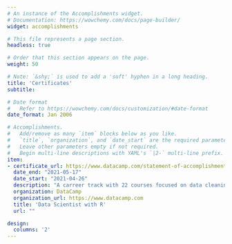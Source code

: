 ```yaml
---
# An instance of the Accomplishments widget.
# Documentation: https://wowchemy.com/docs/page-builder/
widget: accomplishments

# This file represents a page section.
headless: true

# Order that this section appears on the page.
weight: 50

# Note: `&shy;` is used to add a 'soft' hyphen in a long heading.
title: 'Certificates'
subtitle:

# Date format
#   Refer to https://wowchemy.com/docs/customization/#date-format
date_format: Jan 2006

# Accomplishments.
#   Add/remove as many `item` blocks below as you like.
#   `title`, `organization`, and `date_start` are the required parameters.
#   Leave other parameters empty if not required.
#   Begin multi-line descriptions with YAML's `|2-` multi-line prefix.
item:
- certificate_url: https://www.datacamp.com/statement-of-accomplishment/track/d41e5217c952062b316a4af375e7959fdfbf895f
  date_end: "2021-05-17"
  date_start: "2021-04-26"
  description: "A carreer track with 22 courses focused on data cleaning, wrangling, visualization and statistical tools as regression analysis, supervised and unsupervised learning."
  organization: DataCamp
  organization_url: https://www.datacamp.com
  title: 'Data Scientist with R'
  url: ""

design:
  columns: '2' 
---
```

